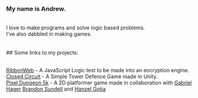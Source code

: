 ### My name is Andrew.

<br>
I love to make programs and solve logic based problems. <br>
I've also dabbled in making games. <br>
<br>
<br>
## Some links to my projects: <br>
<br>

[RibbonWeb](https://ribbonweb.net/Index.html) - A JavaScript Logic test to be made into an encryption engine. <br>
[Closed Circuit](https://closedcircuitgame.net/Index.html) - A Simple Tower Defence Game made in Unity. <br>
[Pixel Dungeon 5k](https://pixeldungeon5k.com/Index.html) - A 2D platformer game made in collaboration with [Gabriel Hager](https://github.com/gabrielhager) [Brandon Sundell](https://github.com/BrandonSundell) and [Hanzel Gotia](https://github.com/hgotia)

<!--
**Makairo/Makairo** is a ✨ _special_ ✨ repository because its `README.md` (this file) appears on your GitHub profile.

Here are some ideas to get you started:

- 🔭 I’m currently working on ...
- 🌱 I’m currently learning ...
- 👯 I’m looking to collaborate on ...
- 🤔 I’m looking for help with ...
- 💬 Ask me about ...
- 📫 How to reach me: ...
- 😄 Pronouns: ...
- ⚡ Fun fact: ...
-->
